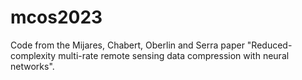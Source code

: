 # mcos2023
Code from the Mijares, Chabert, Oberlin and Serra paper "Reduced-complexity multi-rate remote sensing data compression with neural networks".
